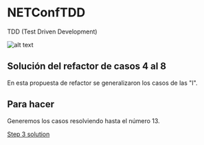 # NETConfTDD

TDD (Test Driven Development)

![alt text](http://iwt2.org/wp-content/uploads/2015/06/tdd-logo-300x235.png)

## Solución del refactor de casos 4 al 8

En esta propuesta de refactor se generalizaron los casos de las "I".

## Para hacer

Generemos los casos resolviendo hasta el número 13.

[Step 3 solution](https://github.com/luisfelipediaz/NETConfTDD/tree/Step3)
